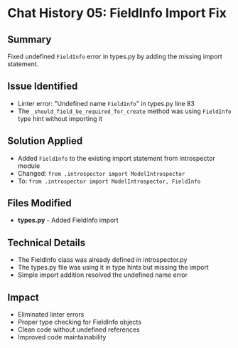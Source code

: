 # Chat History 05: FieldInfo Import Fix

## Summary
Fixed undefined `FieldInfo` error in types.py by adding the missing import statement.

## Issue Identified
- Linter error: "Undefined name `FieldInfo`" in types.py line 83
- The `_should_field_be_required_for_create` method was using `FieldInfo` type hint without importing it

## Solution Applied
- Added `FieldInfo` to the existing import statement from introspector module
- Changed: `from .introspector import ModelIntrospector`
- To: `from .introspector import ModelIntrospector, FieldInfo`

## Files Modified
- **types.py** - Added FieldInfo import

## Technical Details
- The FieldInfo class was already defined in introspector.py
- The types.py file was using it in type hints but missing the import
- Simple import addition resolved the undefined name error

## Impact
- Eliminated linter errors
- Proper type checking for FieldInfo objects
- Clean code without undefined references
- Improved code maintainability